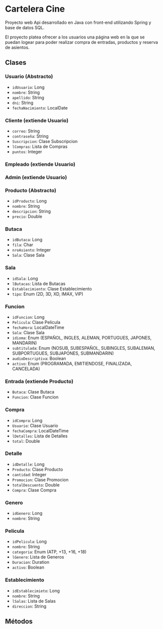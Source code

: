 # Cartelera Cine

Proyecto web Api desarrollado en Java con front-end utilizando Spring y base de datos SQL.
 
El proyecto platea ofrecer a los usuarios una página web en la que se puedan logear para poder realizar compra de entradas, productos y reserva de asientos.

## Clases

### Usuario (Abstracto)
- `idUsuario`: Long
- `nombre`: String
- `apellido`: String
- `dni`: String
- `fechaNacimiento`: LocalDate

### Cliente (extiende Usuario)
- `correo`: String
- `contraseña`: String
- `Suscripcion`: Clase Subscripcion
- `lCompras`: Lista de Compras
- `puntos`: Integer

### Empleado (extiende Usuario)

### Admin (extiende Usuario)

### Producto (Abstracto)
- `idProducto`: Long
- `nombre`: String
- `descripcion`: String
- `precio`: Double

### Butaca
- `idButaca`: Long
- `fila`: Char
- `nroAsiento`: Integer
- `Sala`: Clase Sala

### Sala
- `idSala`: Long
- `lButacas`: Lista de Butacas
- `Establecimiento`: Clase Establecimiento
- `tipo`: Enum (2D, 3D, XD, IMAX, VIP)

### Funcion 
- `idFuncion`: Long
- `Pelicula`: Clase Pelicula
- `fechaHora`: LocalDateTime
- `Sala`: Clase Sala
- `idioma`: Enum (ESPAÑOL, INGLES, ALEMAN, PORTUGUES, JAPONES, MANDARIN)
- `subtitulada`: Enum (NOSUB, SUBESPAÑOL, SUBINGLES, SUBALEMAN, SUBPORTUGUES, SUBJAPONES, SUBMANDARIN)
- `audioDescriptiva`: Boolean
- `activo`: Enum (PROGRAMADA, EMITIENDOSE, FINALIZADA, CANCELADA)

### Entrada (extiende Producto)
- `Butaca`: Clase Butaca
- `Funcion`: Clase Funcion

### Compra
- `idCompra`: Long
- `Usuario`: Clase Usuario
- `fechaCompra`: LocalDateTime
- `lDetalles`: Lista de Detalles
- `total`: Double

### Detalle
- `idDetalle`: Long
- `Producto`: Clase Producto
- `cantidad`: Integer
- `Promocion`: Clase Promocion
- `totalDescuento`: Double
- `Compra`: Clase Compra

### Genero
- `idGenero`: Long
- `nombre`: String

### Pelicula
- `idPelicula`: Long
- `nombre`: String
- `categoria`: Enum (ATP, +13, +16, +18)
- `lGenero`: Lista de Generos
- `Duracion`: Duration
- `activo`: Boolean

### Establecimiento
- `idEstablecimieto`: Long
- `nombre`: String
- `lSalas`: Lista de Salas
- `direccion`: String

## Métodos